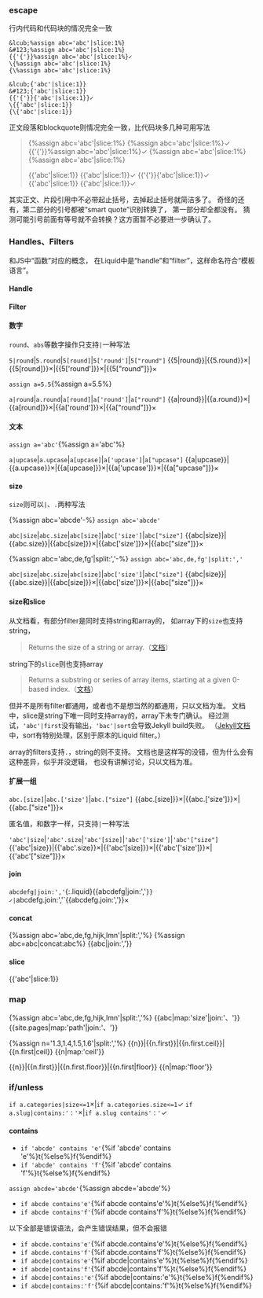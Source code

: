 

### escape
行内代码和代码块的情况完全一致
```liquid
&lcub;%assign abc='abc'|slice:1%}
&#123;%assign abc='abc'|slice:1%}
{{'{'}}%assign abc='abc'|slice:1%}✓
\{%assign abc='abc'|slice:1%}
{\%assign abc='abc'|slice:1%}

&lcub;{'abc'|slice:1}}
&#123;{'abc'|slice:1}}
{{'{'}}{'abc'|slice:1}}✓
\{{'abc'|slice:1}}
{\{'abc'|slice:1}}
```

正文段落和blockquote则情况完全一致，比代码块多几种可用写法
>&lcub;%assign abc='abc'|slice:1%}
>&#123;%assign abc='abc'|slice:1%}✓
>{{'{'}}%assign abc='abc'|slice:1%}✓
>\{%assign abc='abc'|slice:1%}
>{\%assign abc='abc'|slice:1%}
>
>&lcub;{'abc'|slice:1}}
>&#123;{'abc'|slice:1}}✓
>{{'{'}}{'abc'|slice:1}}✓
>\{{'abc'|slice:1}}
>{\{'abc'|slice:1}}✓

其实正文、片段引用中不必带起止括号，去掉起止括号就简洁多了。
奇怪的还有，第二部分的引号都被“smart quote”识别转换了，
第一部分却全都没有。
猜测可能引号前面有等号就不会转换？这方面暂不必要进一步确认了。

### Handles、Filters
和JS中“函数”对应的概念，
在Liquid中是“handle”和“filter”，这样命名符合“模板语言”。

#### Handle

#### Filter

#### 数字
`round`、`abs`等数字操作只支持`|`一种写法

`5|round`|`5.round`|`5[round]`|`5['round']`|`5["round"]`
{{5|round}}|{{5.round}}×|{{5[round]}}×|{{5['round']}}×|{{5["round"]}}×

`assign a=5.5`{%assign a=5.5%}

`a|round`|`a.round`|`a[round]`|`a['round']`|`a["round"]`
{{a|round}}|{{a.round}}×|{{a[round]}}×|{{a['round']}}×|{{a["round"]}}×

#### 文本
`assign a='abc'`{%assign a='abc'%}

`a|upcase`|`a.upcase`|`a[upcase]`|`a['upcase']`|`a["upcase"]`
{{a|upcase}}|{{a.upcase}}×|{{a[upcase]}}×|{{a['upcase']}}×|{{a["upcase"]}}×

#### size
`size`则可以`|`、`.`两种写法

{%assign abc='abcde'-%}
`assign abc='abcde'`

`abc|size`|`abc.size`|`abc[size]`|`abc['size']`|`abc["size"]`
{{abc|size}}|{{abc.size}}|{{abc[size]}}×|{{abc['size']}}×|{{abc["size"]}}×

{%assign abc='abc,de,fg'|split:','-%}
`assign abc='abc,de,fg'|split:','`

`abc|size`|`abc.size`|`abc[size]`|`abc['size']`|`abc["size"]`
{{abc|size}}|{{abc.size}}|{{abc[size]}}×|{{abc['size']}}×|{{abc["size"]}}×

#### size和slice
从文档看，有部分filter是同时支持string和array的，
如array下的`size`也支持string，
>Returns the size of a string or array.（[文档](https://shopify.dev/docs/api/liquid/filters/size)）

string下的`slice`则也支持array
>Returns a substring or series of array items, starting at a given 0-based index.（[文档](https://shopify.dev/docs/api/liquid/filters/slice)）

但并不是所有filter都通用，或者也不是想当然的都通用，只以文档为准。
文档中，slice是string下唯一同时支持array的，array下未专门确认。
经过测试，`'abc'|first`没有输出，`'bac'|sort`会导致Jekyll build失败。
（[Jekyll文档]中，sort有特别处理，区别于原本的Liquid filter。）

[Jekyll文档]:https://jekyllrb.com/docs/liquid/filters

array的filters支持`.`，string的则不支持。
文档也是这样写的没错，但为什么会有这种差异，似乎并没逻辑，
也没有讲解讨论，只以文档为准。

#### 扩展一组

`abc.[size]`|`abc.['size']`|`abc.["size"]`
{{abc.[size]}}×|{{abc.['size']}}×|{{abc.["size"]}}×

匿名值，和数字一样，只支持`|`一种写法

`'abc'|size`|`'abc'.size`|`'abc'[size]`|`'abc'['size']`|`'abc'["size"]`
{{'abc'|size}}|{{'abc'.size}}×|{{'abc'[size]}}×|{{'abc'['size']}}×|{{'abc'["size"]}}×

#### join

`abcdefg|join:','`{:.liquid}{{abcdefg|join:','`}}✓|`abcdefg.join:','`{{abcdefg.join:','}}×

#### concat
{%assign abc='abc,de,fg,hijk,lmn'|split:','%}
{%assign abc=abc|concat:abc%}
{{abc|join:','}}

#### slice
{{'abc'|slice:1}}

### map
{%assign abc='abc,de,fg,hijk,lmn'|split:','%}
{{abc|map:'size'|join:'、'}}
{{site.pages|map:'path'|join:'、'}}

{%assign n='1.3,1.4,1.5,1.6'|split:','%}
{{n}}|{{n.first}}|{{n.first.ceil}}|{{n.first|ceil}}
{{n|map:'ceil'}}

{{n}}|{{n.first}}|{{n.first.floor}}|{{n.first|floor}}
{{n|map:'floor'}}

### if/unless

`if a.categories|size<=1`×|`if a.categories.size<=1`✓
`if a.slug|contains:'：'`×|`if a.slug contains'：'`✓

#### contains
- `if 'abcde' contains 'e'`{%if 'abcde' contains 'e'%}t{%else%}f{%endif%}
- `if 'abcde' contains 'f'`{%if 'abcde' contains 'f'%}t{%else%}f{%endif%}

`assign abcde='abcde'`{%assign abcde='abcde'%}
- `if abcde contains'e'`{%if abcde contains'e'%}t{%else%}f{%endif%}
- `if abcde contains'f'`{%if abcde contains'f'%}t{%else%}f{%endif%}

以下全部是错误语法，会产生错误结果，但不会报错
- `if abcde.contains'e'`{%if abcde.contains'e'%}t{%else%}f{%endif%}
- `if abcde.contains'f'`{%if abcde.contains'f'%}t{%else%}f{%endif%}
- `if abcde|contains'e'`{%if abcde|contains'e'%}t{%else%}f{%endif%}
- `if abcde|contains'f'`{%if abcde|contains'f'%}t{%else%}f{%endif%}
- `if abcde|contains:'e'`{%if abcde|contains:'e'%}t{%else%}f{%endif%}
- `if abcde|contains:'f'`{%if abcde|contains:'f'%}t{%else%}f{%endif%}
